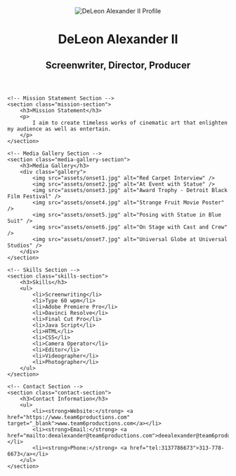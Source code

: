 
<!DOCTYPE html>
<html lang="en">
<head>
    <meta charset="UTF-8">
    <meta name="viewport" content="width=device-width, initial-scale=1.0">
    <title>DeLeon Alexander II | Portfolio</title>
    <link rel="stylesheet" href="styles.css">
</head>
<body>
    <!-- Header Section -->
    <header class="header-section">
        <img src="assets/header-photo.jpg" alt="DeLeon Alexander II Profile" class="header-photo"/>
        <h1 class="name">DeLeon Alexander II</h1>
        <h2 class="titles">Screenwriter, Director, Producer</h2>
    </header>

    <!-- Mission Statement Section -->
    <section class="mission-section">
        <h3>Mission Statement</h3>
        <p>
            I aim to create timeless works of cinematic art that enlighten my audience as well as entertain.
        </p>
    </section>

    <!-- Media Gallery Section -->
    <section class="media-gallery-section">
        <h3>Media Gallery</h3>
        <div class="gallery">
            <img src="assets/onset1.jpg" alt="Red Carpet Interview" />
            <img src="assets/onset2.jpg" alt="At Event with Statue" />
            <img src="assets/onset3.jpg" alt="Award Trophy - Detroit Black Film Festival" />
            <img src="assets/onset4.jpg" alt="Strange Fruit Movie Poster" />
            <img src="assets/onset5.jpg" alt="Posing with Statue in Blue Suit" />
            <img src="assets/onset6.jpg" alt="On Stage with Cast and Crew" />
            <img src="assets/onset7.jpg" alt="Universal Globe at Universal Studios" />
        </div>
    </section>

    <!-- Skills Section -->
    <section class="skills-section">
        <h3>Skills</h3>
        <ul>
            <li>Screenwriting</li>
            <li>Type 60 wpm</li>
            <li>Adobe Premiere Pro</li>
            <li>Davinci Resolve</li>
            <li>Final Cut Pro</li>
            <li>Java Script</li>
            <li>HTML</li>
            <li>CSS</li>
            <li>Camera Operator</li>
            <li>Editor</li>
            <li>Videographer</li>
            <li>Photographer</li>
        </ul>
    </section>

    <!-- Contact Section -->
    <section class="contact-section">
        <h3>Contact Information</h3>
        <ul>
            <li><strong>Website:</strong> <a href="https://www.team6productions.com" target="_blank">www.team6productions.com</a></li>
            <li><strong>Email:</strong> <a href="mailto:deealexander@team6productions.com">deealexander@team6productions.com</a></li>
            <li><strong>Phone:</strong> <a href="tel:3137786673">313-778-6673</a></li>
        </ul>
    </section>
</body>
</html>
